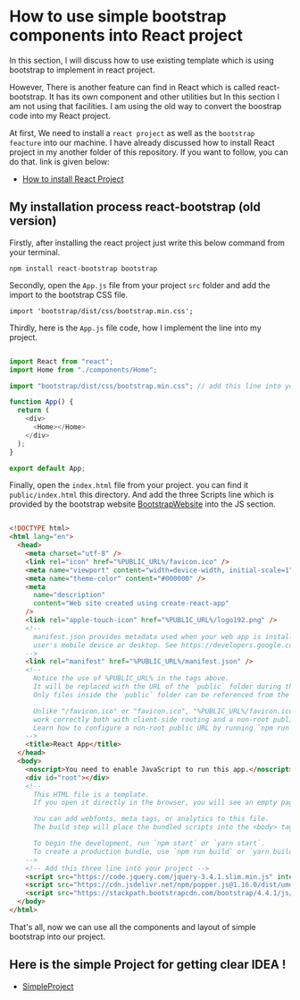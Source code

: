 # How to use simple bootstrap components into React project

In this section, I will discuss how to use existing template which is using bootstrap to implement in react project.

However, There is another feature can find in React which is called react-bootstrap. It has its own component and other utilities but In this section I am not using that facilities. I am using the old way to convert the boostrap code into my React project.

At first, We need to install a `react project` as well as the `bootstrap feacture` into our machine. I have already discussed how to install React project in my another folder of this repository. If you want to follow, you can do that. link is given below:

- [How to install React Project](https://github.com/Maxyee/reactdevelopmentstrategies/tree/master/installReactProject)


## My installation process react-bootstrap (old version)

Firstly, after installing the react project just write this below command from your terminal.

`npm install react-bootstrap bootstrap`

Secondly, open the `App.js` file from your project `src` folder and add the import to the bootstrap CSS file.

`import 'bootstrap/dist/css/bootstrap.min.css';`

Thirdly, here is the `App.js` file code, how I implement the line into my project.

```js

import React from "react";
import Home from "./components/Home";

import "bootstrap/dist/css/bootstrap.min.css"; // add this line into your project

function App() {
  return (
    <div>
      <Home></Home>
    </div>
  );
}

export default App;

```
Finally, open the `index.html` file from your project. you can find it `public/index.html` this directory. And add the three Scripts line which is provided by the bootstrap website [BootstrapWebsite](https://getbootstrap.com/docs/4.4/getting-started/introduction/) into the JS section.

```html

<!DOCTYPE html>
<html lang="en">
  <head>
    <meta charset="utf-8" />
    <link rel="icon" href="%PUBLIC_URL%/favicon.ico" />
    <meta name="viewport" content="width=device-width, initial-scale=1" />
    <meta name="theme-color" content="#000000" />
    <meta
      name="description"
      content="Web site created using create-react-app"
    />
    <link rel="apple-touch-icon" href="%PUBLIC_URL%/logo192.png" />
    <!--
      manifest.json provides metadata used when your web app is installed on a
      user's mobile device or desktop. See https://developers.google.com/web/fundamentals/web-app-manifest/
    -->
    <link rel="manifest" href="%PUBLIC_URL%/manifest.json" />
    <!--
      Notice the use of %PUBLIC_URL% in the tags above.
      It will be replaced with the URL of the `public` folder during the build.
      Only files inside the `public` folder can be referenced from the HTML.

      Unlike "/favicon.ico" or "favicon.ico", "%PUBLIC_URL%/favicon.ico" will
      work correctly both with client-side routing and a non-root public URL.
      Learn how to configure a non-root public URL by running `npm run build`.
    -->
    <title>React App</title>
  </head>
  <body>
    <noscript>You need to enable JavaScript to run this app.</noscript>
    <div id="root"></div>
    <!--
      This HTML file is a template.
      If you open it directly in the browser, you will see an empty page.

      You can add webfonts, meta tags, or analytics to this file.
      The build step will place the bundled scripts into the <body> tag.

      To begin the development, run `npm start` or `yarn start`.
      To create a production bundle, use `npm run build` or `yarn build`.
    -->
    <!-- Add this three line into your project -->
    <script src="https://code.jquery.com/jquery-3.4.1.slim.min.js" integrity="sha384-J6qa4849blE2+poT4WnyKhv5vZF5SrPo0iEjwBvKU7imGFAV0wwj1yYfoRSJoZ+n" crossorigin="anonymous"></script>
    <script src="https://cdn.jsdelivr.net/npm/popper.js@1.16.0/dist/umd/popper.min.js" integrity="sha384-Q6E9RHvbIyZFJoft+2mJbHaEWldlvI9IOYy5n3zV9zzTtmI3UksdQRVvoxMfooAo" crossorigin="anonymous"></script>
    <script src="https://stackpath.bootstrapcdn.com/bootstrap/4.4.1/js/bootstrap.min.js" integrity="sha384-wfSDF2E50Y2D1uUdj0O3uMBJnjuUD4Ih7YwaYd1iqfktj0Uod8GCExl3Og8ifwB6" crossorigin="anonymous"></script>
  </body>
</html>

```
That's all, now we can use all the components and layout of simple bootstrap into our project.

## Here is the simple Project for getting clear IDEA !

- [SimpleProject](https://github.com/Maxyee/reactdevelopmentstrategies/tree/master/simpleBootstrapUseInReact/sampleProject)
